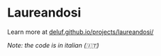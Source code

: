 # Laureandosi

Learn more at [deluf.github.io/projects/laureandosi/](https://deluf.github.io/projects/laureandosi/)

*Note: the code is in italian (🇮🇹)*
